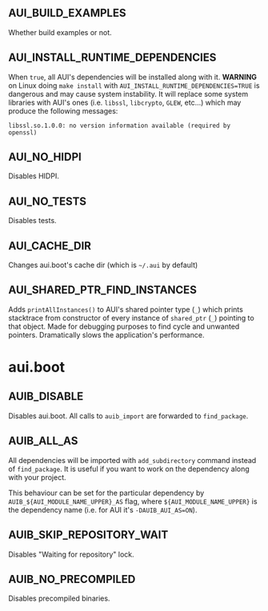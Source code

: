 ## AUI_BUILD_EXAMPLES

Whether build examples or not.

## AUI_INSTALL_RUNTIME_DEPENDENCIES
When `true`, all AUI's dependencies will be installed along with it. **WARNING** on Linux doing `make install` with `AUI_INSTALL_RUNTIME_DEPENDENCIES=TRUE` is dangerous and may cause system instability. It will replace some system libraries with AUI's ones (i.e. `libssl`, `libcrypto`, `GLEW`, etc...) which may produce the following messages:

```
libssl.so.1.0.0: no version information available (required by openssl)
```

## AUI_NO_HIDPI

Disables HIDPI.

## AUI_NO_TESTS

Disables tests.

## AUI_CACHE_DIR

Changes aui.boot's cache dir (which is `~/.aui` by default)

## AUI_SHARED_PTR_FIND_INSTANCES

Adds `printAllInstances()` to AUI's shared pointer type (`_`) which prints stacktrace from constructor of every instance of `shared_ptr` (`_`) pointing to that object. Made for debugging purposes to find cycle and unwanted pointers. Dramatically slows the application's performance.

# aui.boot

## AUIB_DISABLE

Disables aui.boot. All calls to `auib_import` are forwarded to `find_package`.

## AUIB_ALL_AS

All dependencies will be imported with `add_subdirectory` command instead of `find_package`. It is useful if you want
to work on the dependency along with your project.

This behaviour can be set for the particular dependency by `AUIB_${AUI_MODULE_NAME_UPPER}_AS` flag, where
`${AUI_MODULE_NAME_UPPER}` is the dependency name (i.e. for AUI it's `-DAUIB_AUI_AS=ON`).

## AUIB_SKIP_REPOSITORY_WAIT

Disables "Waiting for repository" lock.

## AUIB_NO_PRECOMPILED

Disables precompiled binaries.